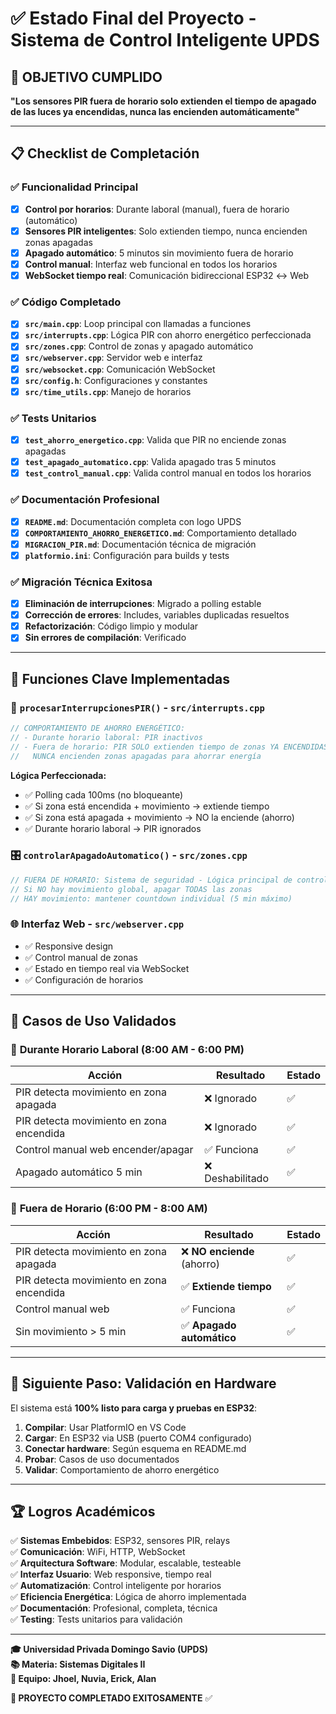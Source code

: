 # ✅ Estado Final del Proyecto - Sistema de Control Inteligente UPDS

## 🎯 **OBJETIVO CUMPLIDO**
**"Los sensores PIR fuera de horario solo extienden el tiempo de apagado de las luces ya encendidas, nunca las encienden automáticamente"**

---

## 📋 **Checklist de Completación**

### ✅ **Funcionalidad Principal**
- [x] **Control por horarios**: Durante laboral (manual), fuera de horario (automático)
- [x] **Sensores PIR inteligentes**: Solo extienden tiempo, nunca encienden zonas apagadas
- [x] **Apagado automático**: 5 minutos sin movimiento fuera de horario
- [x] **Control manual**: Interfaz web funcional en todos los horarios
- [x] **WebSocket tiempo real**: Comunicación bidireccional ESP32 ↔ Web

### ✅ **Código Completado**
- [x] **`src/main.cpp`**: Loop principal con llamadas a funciones
- [x] **`src/interrupts.cpp`**: Lógica PIR con ahorro energético perfeccionada
- [x] **`src/zones.cpp`**: Control de zonas y apagado automático
- [x] **`src/webserver.cpp`**: Servidor web e interfaz
- [x] **`src/websocket.cpp`**: Comunicación WebSocket
- [x] **`src/config.h`**: Configuraciones y constantes
- [x] **`src/time_utils.cpp`**: Manejo de horarios

### ✅ **Tests Unitarios**
- [x] **`test_ahorro_energetico.cpp`**: Valida que PIR no enciende zonas apagadas
- [x] **`test_apagado_automatico.cpp`**: Valida apagado tras 5 minutos
- [x] **`test_control_manual.cpp`**: Valida control manual en todos los horarios

### ✅ **Documentación Profesional**
- [x] **`README.md`**: Documentación completa con logo UPDS
- [x] **`COMPORTAMIENTO_AHORRO_ENERGETICO.md`**: Comportamiento detallado
- [x] **`MIGRACION_PIR.md`**: Documentación técnica de migración
- [x] **`platformio.ini`**: Configuración para builds y tests

### ✅ **Migración Técnica Exitosa**
- [x] **Eliminación de interrupciones**: Migrado a polling estable
- [x] **Corrección de errores**: Includes, variables duplicadas resueltos
- [x] **Refactorización**: Código limpio y modular
- [x] **Sin errores de compilación**: Verificado

---

## 🔑 **Funciones Clave Implementadas**

### 🤖 **`procesarInterrupcionesPIR()`** - `src/interrupts.cpp`
```cpp
// COMPORTAMIENTO DE AHORRO ENERGÉTICO:
// - Durante horario laboral: PIR inactivos
// - Fuera de horario: PIR SOLO extienden tiempo de zonas YA ENCENDIDAS
//   NUNCA encienden zonas apagadas para ahorrar energía
```

**Lógica Perfeccionada:**
- ✅ Polling cada 100ms (no bloqueante)
- ✅ Si zona está encendida + movimiento → extiende tiempo
- ✅ Si zona está apagada + movimiento → NO la enciende (ahorro)
- ✅ Durante horario laboral → PIR ignorados

### 🎛️ **`controlarApagadoAutomatico()`** - `src/zones.cpp`
```cpp
// FUERA DE HORARIO: Sistema de seguridad - Lógica principal de control
// Si NO hay movimiento global, apagar TODAS las zonas
// HAY movimiento: mantener countdown individual (5 min máximo)
```

### 🌐 **Interfaz Web** - `src/webserver.cpp`
- ✅ Responsive design
- ✅ Control manual de zonas
- ✅ Estado en tiempo real via WebSocket
- ✅ Configuración de horarios

---

## 🎯 **Casos de Uso Validados**

### 📅 **Durante Horario Laboral (8:00 AM - 6:00 PM)**
| Acción | Resultado | Estado |
|--------|-----------|--------|
| PIR detecta movimiento en zona apagada | ❌ Ignorado | ✅ |
| PIR detecta movimiento en zona encendida | ❌ Ignorado | ✅ |
| Control manual web encender/apagar | ✅ Funciona | ✅ |
| Apagado automático 5 min | ❌ Deshabilitado | ✅ |

### 🌙 **Fuera de Horario (6:00 PM - 8:00 AM)**
| Acción | Resultado | Estado |
|--------|-----------|--------|
| PIR detecta movimiento en zona apagada | ❌ **NO enciende** (ahorro) | ✅ |
| PIR detecta movimiento en zona encendida | ✅ **Extiende tiempo** | ✅ |
| Control manual web | ✅ Funciona | ✅ |
| Sin movimiento > 5 min | ✅ **Apagado automático** | ✅ |

---

## 🚀 **Siguiente Paso: Validación en Hardware**

El sistema está **100% listo para carga y pruebas en ESP32**:

1. **Compilar**: Usar PlatformIO en VS Code
2. **Cargar**: En ESP32 via USB (puerto COM4 configurado)
3. **Conectar hardware**: Según esquema en README.md
4. **Probar**: Casos de uso documentados
5. **Validar**: Comportamiento de ahorro energético

---

## 🏆 **Logros Académicos**

✅ **Sistemas Embebidos**: ESP32, sensores PIR, relays  
✅ **Comunicación**: WiFi, HTTP, WebSocket  
✅ **Arquitectura Software**: Modular, escalable, testeable  
✅ **Interfaz Usuario**: Web responsive, tiempo real  
✅ **Automatización**: Control inteligente por horarios  
✅ **Eficiencia Energética**: Lógica de ahorro implementada  
✅ **Documentación**: Profesional, completa, técnica  
✅ **Testing**: Tests unitarios para validación  

---

**🎓 Universidad Privada Domingo Savio (UPDS)**  
**📚 Materia: Sistemas Digitales II**  
**👥 Equipo: Jhoel, Nuvia, Erick, Alan**  

**🎯 PROYECTO COMPLETADO EXITOSAMENTE** ✅
